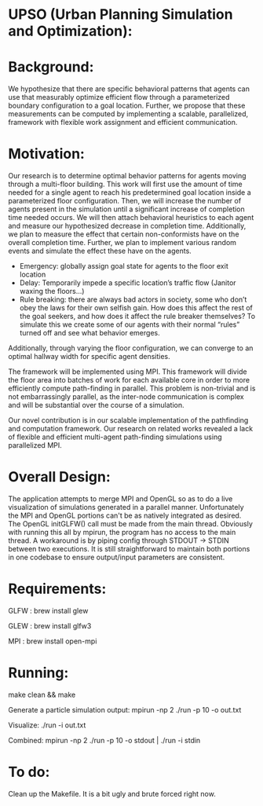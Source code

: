 # UPSO (Urban Planning Simulation and Optimization):

# Background:
We hypothesize that there are specific behavioral patterns that agents can use that measurably optimize efficient flow through a parameterized boundary configuration to a goal location. Further, we propose that these measurements can be computed by implementing a scalable, parallelized, framework with flexible work assignment and efficient communication.
	
# Motivation:
Our research is to determine optimal behavior patterns for agents moving through a multi-floor building. This work will first use the amount of time needed for a single agent to reach his predetermined goal location inside a parameterized floor configuration. Then, we will increase the number of agents present in the simulation until a significant increase of completion time needed occurs. We will then attach behavioral heuristics to each agent and measure our hypothesized decrease in completion time. Additionally, we plan to measure the effect that certain non-conformists have on the overall completion time. Further, we plan to implement various random events and simulate the effect these have on the agents.
* Emergency: globally assign goal state for agents to the floor exit location
* Delay: Temporarily impede a specific location’s traffic flow (Janitor waxing the floors…)
* Rule breaking:  there are always bad actors in society, some who don’t obey the laws for their own selfish gain.  How does this affect the rest of the goal seekers, and how does it affect the rule breaker themselves?  To simulate this we create some of our agents with their normal “rules” turned off and see what behavior emerges.  

Additionally, through varying the floor configuration, we can converge to an optimal hallway width for specific agent densities.

The framework will be implemented using MPI. This framework will divide the floor area into batches of work for each available core in order to more efficiently compute path-finding in parallel. This problem is non-trivial and is not embarrassingly parallel, as the inter-node communication is complex and will be substantial over the course of a simulation.

Our novel contribution is in our scalable implementation of the pathfinding and computation framework. Our research on related works revealed a lack of flexible and efficient multi-agent path-finding simulations using parallelized MPI. 

# Overall Design:

The application attempts to merge MPI and OpenGL so as to do a live visualization of simulations generated in a parallel manner. Unfortunately the MPI and OpenGL portions can't be as natively integrated as desired. The OpenGL initGLFW() call must be made from the main thread. Obviously with running this all by mpirun, the program has no access to the main thread. A workaround is by piping config through STDOUT -> STDIN between two executions. It is still straightforward to maintain both portions in one codebase to ensure output/input parameters are consistent.

# Requirements:

GLFW : brew install glew

GLEW : brew install glfw3

MPI  : brew install open-mpi

# Running:

make clean && make

Generate a particle simulation output:
mpirun -np 2 ./run -p 10 -o out.txt

Visualize:
./run -i out.txt

Combined:
mpirun -np 2 ./run -p 10 -o stdout | ./run -i stdin

# To do:

Clean up the Makefile. It is a bit ugly and brute forced right now.

